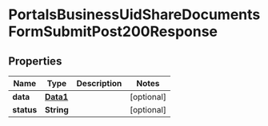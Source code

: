 

# PortalsBusinessUidShareDocumentsFormSubmitPost200Response


## Properties

| Name | Type | Description | Notes |
|------------ | ------------- | ------------- | -------------|
|**data** | [**Data1**](Data1.md) |  |  [optional] |
|**status** | **String** |  |  [optional] |



